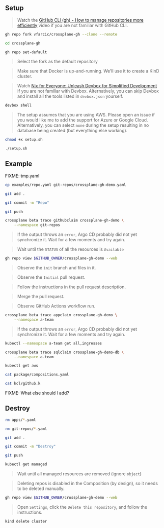 ## Setup

> Watch the [GitHub CLI (gh) - How to manage repositories more efficiently](https://youtu.be/BII6ZY2Rnlc) video if you are not familiar with GitHub CLI.

```sh
gh repo fork vfarcic/crossplane-gh --clone --remote

cd crossplane-gh

gh repo set-default
```

> Select the fork as the default repository

> Make sure that Docker is up-and-running. We'll use it to create a KinD cluster.

> Watch [Nix for Everyone: Unleash Devbox for Simplified Development](https://youtu.be/WiFLtcBvGMU) if you are not familiar with Devbox. Alternatively, you can skip Devbox and install all the tools listed in `devbox.json` yourself.

```sh
devbox shell
```

> The setup assumes that you are using AWS. Please open an issue if you would like me to add the support for Azure or Google Cloud. Alternatively, you can select `none` during the setup resulting in no database being created (but everything else working).

```sh
chmod +x setup.sh

./setup.sh
```

## Example

FIXME: tmp.yaml

```sh
cp examples/repo.yaml git-repos/crossplane-gh-demo.yaml

git add .

git commit -m "Repo"

git push

crossplane beta trace githubclaim crossplane-gh-demo \
    --namespace git-repos
```

> If the output throws an `error`, Argo CD probably did not yet synchronize it. Wait for a few moments and try again.

> Wait until the `STATUS` of all the resources is `Available`

```sh
gh repo view $GITHUB_OWNER/crossplane-gh-demo --web
```

> Observe the `init` branch and files in it.

> Observe the `Initial` pull request.

> Follow the instructions in the pull request description.

> Merge the pull request.

> Observe GitHub Actions workflow run.

```sh
crossplane beta trace appclaim crossplane-gh-demo \
    --namespace a-team
```

> If the output throws an `error`, Argo CD probably did not yet synchronize it. Wait for a few moments and try again.

```sh
kubectl --namespace a-team get all,ingresses

crossplane beta trace sqlclaim crossplane-gh-demo-db \
    --namespace a-team

kubectl get aws

cat package/compositions.yaml

cat kcl/github.k
```

FIXME: What else should I add?

## Destroy

```sh
rm apps/*.yaml

rm git-repos/*.yaml

git add .

git commit -m "Destroy"

git push

kubectl get managed
```

> Wait until all managed resources are removed (ignore `object`)

> Deleting repos is disabled in the Composition (by design), so it needs to be deleted manually.

```sh
gh repo view $GITHUB_OWNER/crossplane-gh-demo --web
```

> Open `Settings`, click the `Delete this repository`, and follow the instructions.

```sh
kind delete cluster
```